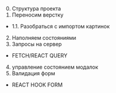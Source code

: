 0. Структура проекта
1. Переносим верстку
- 1.1. Разобраться с импортом картинок
2. Наполняем состояниями
3. Запросы на сервер
- FETCH/REACT QUERY
4. управление состоянием модалок
5. Валидация форм
- REACT HOOK FORM
